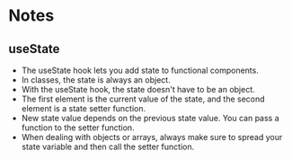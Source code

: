 # Notes

## useState

- The useState hook lets you add state to functional components.
- In classes, the state is always an object.
- With the useState hook, the state doesn't have to be an object.
- The first element is the current value of the state, and the second element is a state setter function.
- New state value depends on the previous state value. You can pass a function to the setter function.
- When dealing with objects or arrays, always make sure to spread your state variable and then call the setter function.
